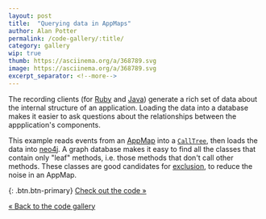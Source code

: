 ```yaml
---
layout: post
title:  "Querying data in AppMaps"
author: Alan Potter
permalink: /code-gallery/:title/
category: gallery
wip: true
thumb: https://asciinema.org/a/368789.svg
image: https://asciinema.org/a/368789.svg
excerpt_separator: <!--more-->
---
```


The recording clients (for [Ruby](https://github.com/applandinc/appmap-ruby) and
[Java](https://github.com/applandinc/appmap-java)) generate a rich set of data about the
internal structure of an application. Loading the data into a database makes it easier to
ask questions about the relationships between the appplication's components.

<!--more-->

This example reads events from an [AppMap](https://github.com/applandinc/appmap) into a
[`CallTree`](https://github.com/applandinc/appmap-models/blob/master/src/callTree/callTree.js),
then loads the data into [neo4j](https://neo4j.com). A graph database makes it easy to find
all the classes that contain only "leaf" methods, i.e. those methods that don't call other
methods. These classes are good candidates for
[exclusion](https://github.com/applandinc/appmap-ruby#configuration), to reduce the noise
in an AppMap.

<script id="asciicast-368789" src="https://asciinema.org/a/368789.js" async></script>

{: .btn.btn-primary}
[Check out the code &raquo;](https://gist.github.com/apotterri/5d4014f47e3dbd4c000ec4920835280a)

[&laquo; Back to the code gallery](/code-gallery)
